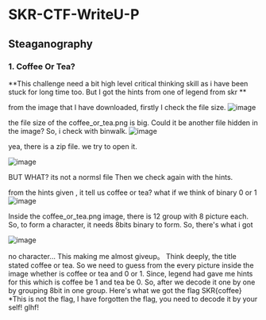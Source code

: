 # SKR-CTF-WriteU-P

## Steaganography
### 1. Coffee Or Tea?

**This challenge need a bit high level critical thinking skill as i have been stuck for long time too. But I got the hints from one of legend from skr **

from the image that I have downloaded, firstly I check the file size.
![image](https://user-images.githubusercontent.com/59368650/121174835-f10bef80-c88c-11eb-99d8-178aa145d7e3.png)

the file size of the coffee_or_tea.png is big. Could it be another file hidden in the image?
So, i check with binwalk.
![image](https://user-images.githubusercontent.com/59368650/121177751-5d3c2280-c890-11eb-8104-afdf5a846c32.png)

yea, there is a zip file. we try to open it. 

![image](https://user-images.githubusercontent.com/59368650/121178016-a1c7be00-c890-11eb-8356-94f323782eb1.png)

BUT WHAT? its not a normsl file
Then we check again with the hints.

from the hints given , it tell us coffee or tea? what if we think of binary 0 or 1
![image](https://user-images.githubusercontent.com/59368650/121173830-d422ec80-c88b-11eb-9a54-a5b0c29e36d1.png)

Inside the coffee_or_tea.png image, there is 12 group with 8 picture each. So, to form a character, it needs 8bits binary to form.
So, there's what i got 

![image](https://user-images.githubusercontent.com/59368650/121178636-4e09a480-c891-11eb-95cb-9fb95a0cd134.png)

no character...
This making me almost giveup。
Think deeply, the title stated coffee or tea. So we need to guess from the every picture inside the image whether is coffee or tea and 0 or 1. Since, legend had gave me hints for this which is coffee be 1 and tea be 0.
So, after we decode it one by one by grouping 8bit in one group. Here's what we got the flag SKR{coffee} *This is not the flag, I have forgotten the flag, you need to decode it by your self! glhf!
